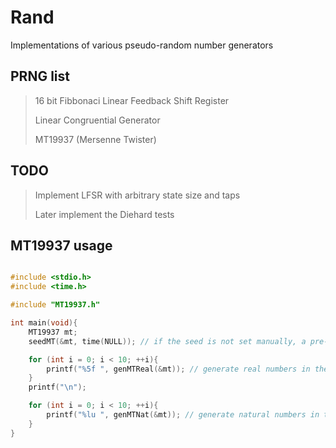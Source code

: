 # Rand
Implementations of various pseudo-random number generators


## PRNG list
> 16 bit Fibbonaci Linear Feedback Shift Register
>
> Linear Congruential Generator
>
> MT19937 (Mersenne Twister)


## TODO
> Implement LFSR with arbitrary state size and taps
>
> Later implement the Diehard tests

## MT19937 usage
```c

#include <stdio.h>
#include <time.h>

#include "MT19937.h"

int main(void){
    MT19937 mt;
    seedMT(&mt, time(NULL)); // if the seed is not set manually, a pre-determined seed will be used (4357 by default)

    for (int i = 0; i < 10; ++i){
        printf("%5f ", genMTReal(&mt)); // generate real numbers in the interval [0, 1]
    }
    printf("\n");

    for (int i = 0; i < 10; ++i){
        printf("%lu ", genMTNat(&mt)); // generate natural numbers in the interval [0, 2^w - 1]
    }
}

```
